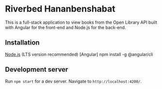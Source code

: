 # Riverbed Hananbenshabat

This is a full-stack application to view books from the Open Library API built with Angular for the front-end and Node.js for the back-end.

## Installation

[Node.js](https://nodejs.org/) (LTS version recommended)
[Angular] npm install -g @angular/cli

## Development server

Run `npm start` for a dev server. Navigate to `http://localhost:4200/`.
